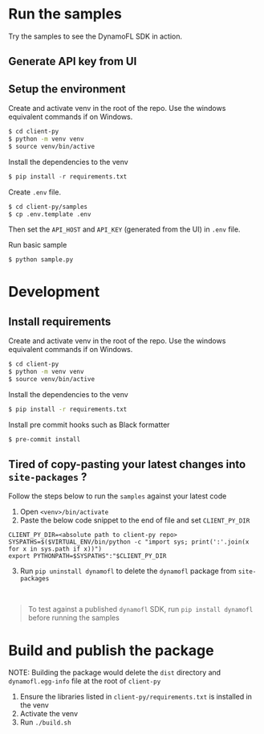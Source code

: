 # Run the samples
Try the samples to see the DynamoFL SDK in action.

## Generate API key from UI

## Setup the environment
Create and activate venv in the root of the repo. Use the windows equivalent commands if on Windows.
```bash
$ cd client-py
$ python -m venv venv
$ source venv/bin/active
```

Install the dependencies to the venv
```python
$ pip install -r requirements.txt
```

Create `.env` file.
```bash
$ cd client-py/samples
$ cp .env.template .env
```
Then set the `API_HOST` and `API_KEY` (generated from the UI) in `.env` file.

Run basic sample
```bash
$ python sample.py
```

# Development

## Install requirements

Create and activate venv in the root of the repo. Use the windows equivalent commands if on Windows.
```bash
$ cd client-py
$ python -m venv venv
$ source venv/bin/active
```

Install the dependencies to the venv
```bash
$ pip install -r requirements.txt
```

Install pre commit hooks such as Black formatter
```bash
$ pre-commit install
```

## Tired of copy-pasting your latest changes into `site-packages` ?

Follow the steps below to run the `samples` against your latest code

1. Open `<venv>/bin/activate` 
2. Paste the below code snippet to the end of file and set `CLIENT_PY_DIR` 
```
CLIENT_PY_DIR=<absolute path to client-py repo>
SYSPATHS=$($VIRTUAL_ENV/bin/python -c "import sys; print(':'.join(x for x in sys.path if x))")
export PYTHONPATH=$SYSPATHS":"$CLIENT_PY_DIR
```
3. Run `pip uninstall dynamofl` to delete the `dynamofl` package from `site-packages`

<br>

> To test against a published `dynamofl` SDK, run `pip install dynamofl` before running the samples


# Build and publish the package

NOTE: Building the package would delete the `dist` directory and `dynamofl.egg-info` file at the root of `client-py`

1. Ensure the libraries listed in `client-py/requirements.txt` is installed in the venv
2. Activate the venv
3. Run `./build.sh`